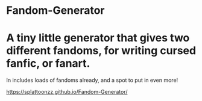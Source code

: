 # Fandom-Generator

# A tiny little generator that gives two different fandoms, for writing cursed fanfic, or fanart.

In includes loads of fandoms already, and a spot to put in even more!

https://splattoonzz.github.io/Fandom-Generator/ 
